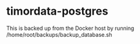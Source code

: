 # timordata-postgres

This is backed up from the Docker host by running /home/root/backups/backup_database.sh
